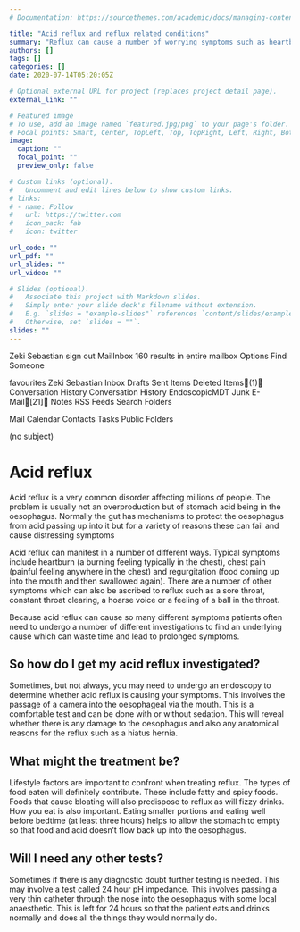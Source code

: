```yaml
---
# Documentation: https://sourcethemes.com/academic/docs/managing-content/

title: "Acid reflux and reflux related conditions"
summary: "Reflux can cause a number of worrying symptoms such as heartburn, regurgitation, coughs, sore throats and a hoarse voice"
authors: []
tags: []
categories: []
date: 2020-07-14T05:20:05Z

# Optional external URL for project (replaces project detail page).
external_link: ""

# Featured image
# To use, add an image named `featured.jpg/png` to your page's folder.
# Focal points: Smart, Center, TopLeft, Top, TopRight, Left, Right, BottomLeft, Bottom, BottomRight.
image:
  caption: ""
  focal_point: ""
  preview_only: false

# Custom links (optional).
#   Uncomment and edit lines below to show custom links.
# links:
# - name: Follow
#   url: https://twitter.com
#   icon_pack: fab
#   icon: twitter

url_code: ""
url_pdf: ""
url_slides: ""
url_video: ""

# Slides (optional).
#   Associate this project with Markdown slides.
#   Simply enter your slide deck's filename without extension.
#   E.g. `slides = "example-slides"` references `content/slides/example-slides.md`.
#   Otherwise, set `slides = ""`.
slides: ""
---
```


Zeki Sebastian
sign out
MailInbox  160 results in entire mailbox   Options 
Find Someone

favourites
Zeki Sebastian
Inbox
Drafts
Sent Items
Deleted Items(1)
Conversation History
Conversation History
EndoscopicMDT
Junk E-Mail[21]
Notes
RSS Feeds
Search Folders

Mail
Calendar
Contacts
Tasks
Public Folders

(no subject)



# Acid reflux

Acid reflux is a very common disorder affecting millions of people. The problem is usually not an overproduction but of stomach acid being in the oesophagus. Normally the gut has mechanisms to protect the oesophagus from acid passing up into it but for a variety of reasons these can fail and cause distressing symptoms

Acid reflux can manifest in a number of different ways. Typical symptoms include heartburn (a burning feeling typically in the chest), chest pain (painful feeling anywhere in the chest) and regurgitation (food coming up into the mouth and then swallowed again). There are a number of other symptoms which can also be ascribed to reflux such as a sore throat, constant throat clearing, a hoarse voice or a feeling of a ball in the throat.

Because acid reflux can cause so many different symptoms patients often need to undergo a number of different investigations to find an underlying cause which can waste time and lead to prolonged symptoms. 

## So how do I get my acid reflux investigated?

Sometimes, but not always, you may need to undergo an endoscopy to determine whether acid reflux is causing your symptoms. This involves the passage of a camera into the oesophageal via the mouth. This is a comfortable test and can be done with or without sedation. This will reveal whether there is any damage to the oesophagus and also any anatomical reasons for the reflux such as a hiatus hernia. 

## What might the treatment be?

Lifestyle factors are important to confront when treating reflux. The types of food eaten will definitely contribute. These include fatty and spicy foods. Foods that cause bloating will also predispose to reflux as will fizzy drinks.
How you eat is also important. Eating smaller portions and eating well before bedtime (at least three hours) helps to allow the stomach to empty so that food and acid doesn’t flow back up into the oesophagus.

## Will I need any other tests?

Sometimes if there is any diagnostic doubt further testing is needed. This may involve a test called 24 hour pH impedance. This involves passing a very thin catheter through the nose into the oesophagus with some local anaesthetic. This is left for 24 hours so that the patient eats and drinks normally and does all the things they would normally do.
